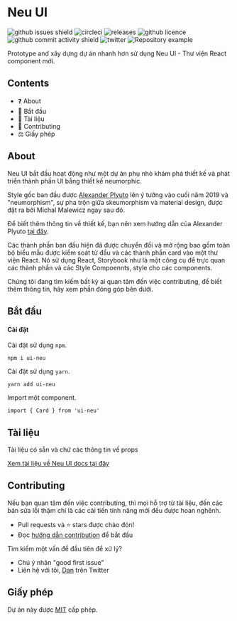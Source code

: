 # Neu UI

![github issues shield](https://img.shields.io/github/issues/daniel-norris/neumorphic_design)
![circleci](https://img.shields.io/circleci/build/github/daniel-norris/neu_ui/master?label=circleci)
![releases](https://img.shields.io/github/v/release/daniel-norris/neu_ui?include_prereleases)
![github licence](https://img.shields.io/github/license/daniel-norris/neu_ui)
![github commit activity shield](https://img.shields.io/github/commit-activity/m/daniel-norris/neumorphic_design)
![twitter](https://img.shields.io/twitter/follow/danielpnorris)
![Repository example](src/demo.gif)

Prototype and xây dựng dự án nhanh hơn sử dụng Neu UI - Thư viện React component mới.

## Contents

- ❓ About
- 🚀 Bắt đầu
- 📝 Tài liệu
- 👏 Contributing
- ⚖️ Giấy phép

## About

Neu UI bắt đầu hoạt động như một dự án phụ nhỏ khám phá thiết kế và phát triển thành phần UI bằng thiết kế neumorphic.

Style gốc ban đầu được [Alexander Plyuto](https://dribbble.com/alexplyuto) lên ý tưởng vào cuối năm 2019 và "neumorphism", sự pha trộn giữa skeumorphism và material design, được đặt ra bởi Michal Malewicz ngay sau đó.

Để biết thêm thông tin về thiết kế, bạn nên xem hướng dẫn của Alexander Plyuto [tại đây](https://www.figma.com/file/J1uPSOY5k577mDpSfGFven/Neomorphism-Guide-2.0-%7C-Original?node-id=26580%3A1425).

Các thành phần ban đầu hiện đã được chuyển đổi và mở rộng bao gồm toàn bộ biểu mẫu được kiểm soát từ đầu và các thành phần card vào một thư viện React. Nó sử dụng React, Storybook như là một công cụ để trực quan các thành phần và các Style Compoennts, style cho các components.

Chúng tôi đang tìm kiếm bất kỳ ai quan tâm đến việc contributing, để biết thêm thông tin, hãy xem phần đóng góp bên dưới.

## Bắt đầu

#### Cài đặt

Cài đặt sử dụng `npm`.

```
npm i ui-neu
```

Cài đặt sử dụng `yarn`.

```
yarn add ui-neu
```

Import một component.

```
import { Card } from 'ui-neu'
```

## Tài liệu

Tài liệu có sẵn và chứ các thông tin về props

[Xem tài liệu về Neu UI docs tại đây](https://ui-neu.netlify.app/)

## Contributing

Nếu bạn quan tâm đến việc contributing, thì mọi hỗ trợ từ tài liệu, đến các bản sửa lỗi thậm chí là các cải tiến tính năng mới đều được hoan nghênh.

- Pull requests và ⭐ stars được chào đón!
- Đọc [hướng dẫn contribution](CONTRIBUTING.md) để bắt đầu

Tìm kiếm một vấn đề đầu tiên để xử lý?

- Chú ý nhãn "good first issue"
- Liên hệ với tôi, [Dan](https://twitter.com/danielpnorris) trên Twitter

## Giấy phép

Dự án này được [MIT](/LICENCE) cấp phép.
